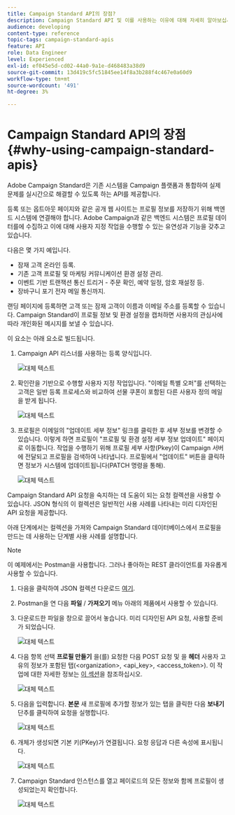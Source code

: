 ```yaml
---
title: Campaign Standard API의 장점?
description: Campaign Standard API 및 이를 사용하는 이유에 대해 자세히 알아보십시오.
audience: developing
content-type: reference
topic-tags: campaign-standard-apis
feature: API
role: Data Engineer
level: Experienced
exl-id: ef045e5d-cd02-44a0-9a1e-d468483a38d9
source-git-commit: 13d419c5fc51845ee14f8a3b288f4c467e0a60d9
workflow-type: tm+mt
source-wordcount: '491'
ht-degree: 3%

---
```


# Campaign Standard API의 장점 {#why-using-campaign-standard-apis}

Adobe Campaign Standard은 기존 시스템을 Campaign 플랫폼과 통합하여 실제 문제를 실시간으로 해결할 수 있도록 하는 API를 제공합니다.

등록 또는 옵트아웃 페이지와 같은 공개 웹 사이트는 프로필 정보를 저장하기 위해 백엔드 시스템에 연결해야 합니다. Adobe Campaign과 같은 백엔드 시스템은 프로필 데이터를에 수집하고 이에 대해 사용자 지정 작업을 수행할 수 있는 유연성과 기능을 갖추고 있습니다.

다음은 몇 가지 예입니다.

* 잠재 고객 온라인 등록.
* 기존 고객 프로필 및 마케팅 커뮤니케이션 환경 설정 관리.
* 이벤트 기반 트랜잭션 통신 트리거 - 주문 확인, 예약 일정, 암호 재설정 등.
* 장바구니 포기 전자 메일 통신까지.

랜딩 페이지에 등록하면 고객 또는 잠재 고객이 이름과 이메일 주소를 등록할 수 있습니다. Campaign Standard이 프로필 정보 및 환경 설정을 캡처하면 사용자의 관심사에 따라 개인화된 메시지를 보낼 수 있습니다.

이 요소는 아래 요소로 빌드됩니다.

1. Campaign API 리스너를 사용하는 등록 양식입니다.

   ![대체 텍스트](assets/apis_uc1.png)

1. 확인란을 기반으로 수행할 사용자 지정 작업입니다. &quot;이메일 특별 오퍼&quot;를 선택하는 고객은 일반 등록 프로세스와 비교하여 선물 쿠폰이 포함된 다른 사용자 정의 메일을 받게 됩니다.

   ![대체 텍스트](assets/apis_uc2.png)

1. 프로필은 이메일의 &quot;업데이트 세부 정보&quot; 링크를 클릭한 후 세부 정보를 변경할 수 있습니다. 이렇게 하면 프로필이 &quot;프로필 및 환경 설정 세부 정보 업데이트&quot; 페이지로 이동합니다. 작업을 수행하기 위해 프로필 세부 사항(Pkey)이 Campaign 서버에 전달되고 프로필을 검색하여 나타냅니다. 프로필에서 &quot;업데이트&quot; 버튼을 클릭하면 정보가 시스템에 업데이트됩니다(PATCH 명령을 통해).

   ![대체 텍스트](assets/apis_uc3.png)

Campaign Standard API 요청을 숙지하는 데 도움이 되는 요청 컬렉션을 사용할 수 있습니다. JSON 형식의 이 컬렉션은 일반적인 사용 사례를 나타내는 미리 디자인된 API 요청을 제공합니다.

아래 단계에서는 컬렉션을 가져와 Campaign Standard 데이터베이스에서 프로필을 만드는 데 사용하는 단계별 사용 사례를 설명합니다.

>[!NOTE]
>
>이 예제에서는 Postman을 사용합니다. 그러나 좋아하는 REST 클라이언트를 자유롭게 사용할 수 있습니다.

1. 다음을 클릭하여 JSON 컬렉션 다운로드 [여기](https://helpx.adobe.com/content/dam/help/en/campaign/kb/working-with-acs-api/_jcr_content/main-pars/download_section/download-1/KB_postman_collection.json.zip).

1. Postman을 연 다음 **파일** / **가져오기** 메뉴 아래의 제품에서 사용할 수 있습니다.

1. 다운로드한 파일을 창으로 끌어서 놓습니다. 미리 디자인된 API 요청, 사용할 준비가 되었습니다.

   ![대체 텍스트](assets/postman_collection.png)

1. 다음 항목 선택 **프로필 만들기** 을(를) 요청한 다음 POST 요청 및 을 **헤더** 사용자 고유의 정보가 포함된 탭(&lt;organization>, &lt;api_key>, &lt;access_token>). 이 작업에 대한 자세한 정보는 [이 섹션](../../api/using/setting-up-api-access.md)을 참조하십시오.

   ![대체 텍스트](assets/postman_uc1.png)

1. 다음을 입력합니다. **본문** 새 프로필에 추가할 정보가 있는 탭을 클릭한 다음 **보내기** 단추를 클릭하여 요청을 실행합니다.

   ![대체 텍스트](assets/postman_uc2.png)

1. 개체가 생성되면 기본 키(PKey)가 연결됩니다. 요청 응답과 다른 속성에 표시됩니다.

   ![대체 텍스트](assets/postman_uc3.png)

1. Campaign Standard 인스턴스를 열고 페이로드의 모든 정보와 함께 프로필이 생성되었는지 확인합니다.

   ![대체 텍스트](assets/postman_uc4.png)
